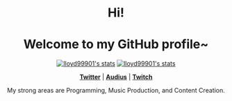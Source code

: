 <h1 align="center">Hi!</h1>
<h1 align="center">Welcome to my GitHub profile~</h1>

<p align="center">
  <a href="https://github.com/lloyd99901"><img src="https://github-readme-stats.vercel.app/api?username=lloyd99901&layout=compact&theme=material-palenight" alt="lloyd99901's stats"></a>
  <a href="https://github.com/lloyd99901"><img src="https://github-readme-stats.vercel.app/api/top-langs/?username=lloyd99901&layout=compact&theme=material-palenight" alt="lloyd99901's stats"></a>
</p>

<p align="center">
  <strong><a href="https://twitter.com/lunarhunter73">Twitter</a></strong> |
  <strong><a href="https://audius.co/lunarhunter">Audius</a></strong> |
  <strong><a href="https://www.twitch.tv/lunarhunter73">Twitch</a></strong>
</p>

<p align="center">My strong areas are Programming, Music Production, and Content Creation.</p>

<!--
**lloyd99901/lloyd99901** is a ✨ _special_ ✨ repository because its `README.md` (this file) appears on your GitHub profile.

Here are some ideas to get you started:

- 🔭 I’m currently working on ...
- 🌱 I’m currently learning ...
- 👯 I’m looking to collaborate on ...
- 🤔 I’m looking for help with ...
- 💬 Ask me about ...
- 📫 How to reach me: ...
- 😄 Pronouns: ...
- ⚡ Fun fact: ...
-->
